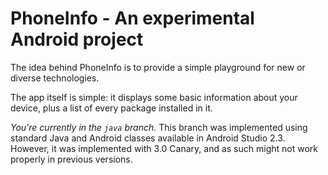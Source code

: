 # PhoneInfo - An experimental Android project

The idea behind PhoneInfo is to provide a simple playground for new or diverse technologies.

The app itself is simple: it displays some basic information about your device, plus a list of every package installed in it.

*You're currently in the `java` branch.* This branch was implemented using standard Java and Android classes available in Android Studio 2.3. However, it was implemented with 3.0 Canary, and as such might not work properly in previous versions.
